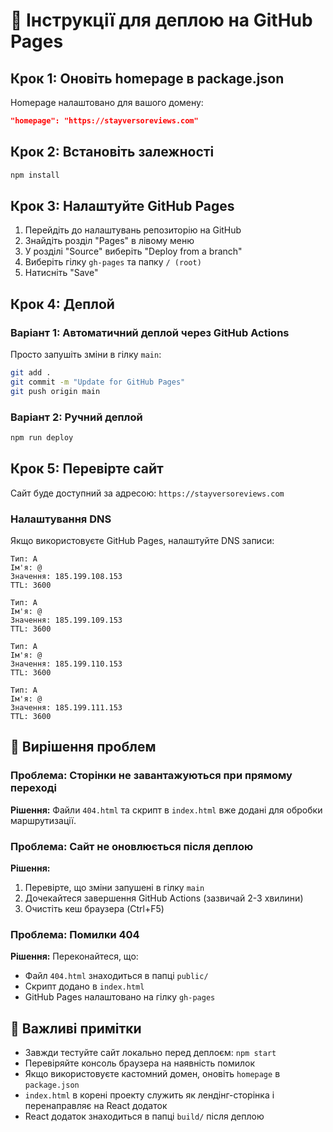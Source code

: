 # 🚀 Інструкції для деплою на GitHub Pages

## Крок 1: Оновіть homepage в package.json

Homepage налаштовано для вашого домену:

```json
"homepage": "https://stayversoreviews.com"
```

## Крок 2: Встановіть залежності

```bash
npm install
```

## Крок 3: Налаштуйте GitHub Pages

1. Перейдіть до налаштувань репозиторію на GitHub
2. Знайдіть розділ "Pages" в лівому меню
3. У розділі "Source" виберіть "Deploy from a branch"
4. Виберіть гілку `gh-pages` та папку `/ (root)`
5. Натисніть "Save"

## Крок 4: Деплой

### Варіант 1: Автоматичний деплой через GitHub Actions
Просто запушіть зміни в гілку `main`:
```bash
git add .
git commit -m "Update for GitHub Pages"
git push origin main
```

### Варіант 2: Ручний деплой
```bash
npm run deploy
```

## Крок 5: Перевірте сайт

Сайт буде доступний за адресою:
`https://stayversoreviews.com`

### Налаштування DNS
Якщо використовуєте GitHub Pages, налаштуйте DNS записи:

```
Тип: A
Ім'я: @
Значення: 185.199.108.153
TTL: 3600

Тип: A  
Ім'я: @
Значення: 185.199.109.153
TTL: 3600

Тип: A
Ім'я: @
Значення: 185.199.110.153
TTL: 3600

Тип: A
Ім'я: @
Значення: 185.199.111.153
TTL: 3600
```

## 🔧 Вирішення проблем

### Проблема: Сторінки не завантажуються при прямому переході
**Рішення:** Файли `404.html` та скрипт в `index.html` вже додані для обробки маршрутизації.

### Проблема: Сайт не оновлюється після деплою
**Рішення:** 
1. Перевірте, що зміни запушені в гілку `main`
2. Дочекайтеся завершення GitHub Actions (зазвичай 2-3 хвилини)
3. Очистіть кеш браузера (Ctrl+F5)

### Проблема: Помилки 404
**Рішення:** Переконайтеся, що:
- Файл `404.html` знаходиться в папці `public/`
- Скрипт додано в `index.html`
- GitHub Pages налаштовано на гілку `gh-pages`

## 📝 Важливі примітки

- Завжди тестуйте сайт локально перед деплоєм: `npm start`
- Перевіряйте консоль браузера на наявність помилок
- Якщо використовуєте кастомний домен, оновіть `homepage` в `package.json`
- `index.html` в корені проекту служить як лендінг-сторінка і перенаправляє на React додаток
- React додаток знаходиться в папці `build/` після деплою 